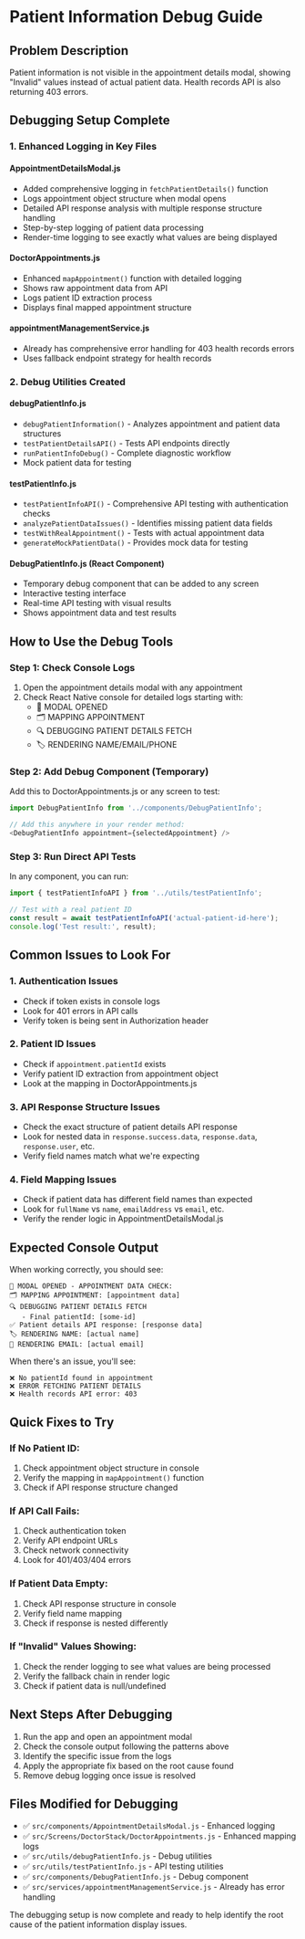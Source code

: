 # Patient Information Debug Guide

## Problem Description
Patient information is not visible in the appointment details modal, showing "Invalid" values instead of actual patient data. Health records API is also returning 403 errors.

## Debugging Setup Complete

### 1. Enhanced Logging in Key Files

#### AppointmentDetailsModal.js
- Added comprehensive logging in `fetchPatientDetails()` function
- Logs appointment object structure when modal opens
- Detailed API response analysis with multiple response structure handling
- Step-by-step logging of patient data processing
- Render-time logging to see exactly what values are being displayed

#### DoctorAppointments.js
- Enhanced `mapAppointment()` function with detailed logging
- Shows raw appointment data from API
- Logs patient ID extraction process
- Displays final mapped appointment structure

#### appointmentManagementService.js
- Already has comprehensive error handling for 403 health records errors
- Uses fallback endpoint strategy for health records

### 2. Debug Utilities Created

#### debugPatientInfo.js
- `debugPatientInformation()` - Analyzes appointment and patient data structures
- `testPatientDetailsAPI()` - Tests API endpoints directly
- `runPatientInfoDebug()` - Complete diagnostic workflow
- Mock patient data for testing

#### testPatientInfo.js
- `testPatientInfoAPI()` - Comprehensive API testing with authentication checks
- `analyzePatientDataIssues()` - Identifies missing patient data fields
- `testWithRealAppointment()` - Tests with actual appointment data
- `generateMockPatientData()` - Provides mock data for testing

#### DebugPatientInfo.js (React Component)
- Temporary debug component that can be added to any screen
- Interactive testing interface
- Real-time API testing with visual results
- Shows appointment data and test results

## How to Use the Debug Tools

### Step 1: Check Console Logs
1. Open the appointment details modal with any appointment
2. Check React Native console for detailed logs starting with:
   - 🔵 MODAL OPENED
   - 🗂️ MAPPING APPOINTMENT
   - 🔍 DEBUGGING PATIENT DETAILS FETCH
   - 🏷️ RENDERING NAME/EMAIL/PHONE

### Step 2: Add Debug Component (Temporary)
Add this to DoctorAppointments.js or any screen to test:

```javascript
import DebugPatientInfo from '../components/DebugPatientInfo';

// Add this anywhere in your render method:
<DebugPatientInfo appointment={selectedAppointment} />
```

### Step 3: Run Direct API Tests
In any component, you can run:

```javascript
import { testPatientInfoAPI } from '../utils/testPatientInfo';

// Test with a real patient ID
const result = await testPatientInfoAPI('actual-patient-id-here');
console.log('Test result:', result);
```

## Common Issues to Look For

### 1. Authentication Issues
- Check if token exists in console logs
- Look for 401 errors in API calls
- Verify token is being sent in Authorization header

### 2. Patient ID Issues
- Check if `appointment.patientId` exists
- Verify patient ID extraction from appointment object
- Look at the mapping in DoctorAppointments.js

### 3. API Response Structure Issues
- Check the exact structure of patient details API response
- Look for nested data in `response.success.data`, `response.data`, `response.user`, etc.
- Verify field names match what we're expecting

### 4. Field Mapping Issues
- Check if patient data has different field names than expected
- Look for `fullName` vs `name`, `emailAddress` vs `email`, etc.
- Verify the render logic in AppointmentDetailsModal.js

## Expected Console Output

When working correctly, you should see:
```
🔵 MODAL OPENED - APPOINTMENT DATA CHECK:
🗂️ MAPPING APPOINTMENT: [appointment data]
🔍 DEBUGGING PATIENT DETAILS FETCH
   - Final patientId: [some-id]
✅ Patient details API response: [response data]
🏷️ RENDERING NAME: [actual name]
📧 RENDERING EMAIL: [actual email]
```

When there's an issue, you'll see:
```
❌ No patientId found in appointment
❌ ERROR FETCHING PATIENT DETAILS
❌ Health records API error: 403
```

## Quick Fixes to Try

### If No Patient ID:
1. Check appointment object structure in console
2. Verify the mapping in `mapAppointment()` function
3. Check if API response structure changed

### If API Call Fails:
1. Check authentication token
2. Verify API endpoint URLs
3. Check network connectivity
4. Look for 401/403/404 errors

### If Patient Data Empty:
1. Check API response structure in console
2. Verify field name mapping
3. Check if response is nested differently

### If "Invalid" Values Showing:
1. Check the render logging to see what values are being processed
2. Verify the fallback chain in render logic
3. Check if patient data is null/undefined

## Next Steps After Debugging

1. Run the app and open an appointment modal
2. Check the console output following the patterns above
3. Identify the specific issue from the logs
4. Apply the appropriate fix based on the root cause found
5. Remove debug logging once issue is resolved

## Files Modified for Debugging

- ✅ `src/components/AppointmentDetailsModal.js` - Enhanced logging
- ✅ `src/Screens/DoctorStack/DoctorAppointments.js` - Enhanced mapping logs
- ✅ `src/utils/debugPatientInfo.js` - Debug utilities
- ✅ `src/utils/testPatientInfo.js` - API testing utilities
- ✅ `src/components/DebugPatientInfo.js` - Debug component
- ✅ `src/services/appointmentManagementService.js` - Already has error handling

The debugging setup is now complete and ready to help identify the root cause of the patient information display issues.
